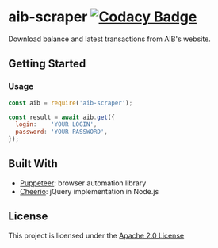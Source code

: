 # aib-scraper [![Codacy Badge](https://api.codacy.com/project/badge/Grade/05c9c274ff624ae68f9805fe7b55ea3a)](https://www.codacy.com/app/fabrice404/aib-scraper?utm_source=github.com&amp;utm_medium=referral&amp;utm_content=fabrice404/aib-scraper&amp;utm_campaign=Badge_Grade)

Download balance and latest transactions from AIB's website.

## Getting Started

### Usage

```javascript
const aib = require('aib-scraper');

const result = await aib.get({
  login:    'YOUR LOGIN',
  password: 'YOUR PASSWORD',
});
```

## Built With

* [Puppeteer](https://www.npmjs.com/package/puppeteer): browser automation library
* [Cheerio](https://www.npmjs.com/package/cheerio): jQuery implementation in Node.js

## License

This project is licensed under the [Apache 2.0 License](https://www.apache.org/licenses/LICENSE-2.0)
